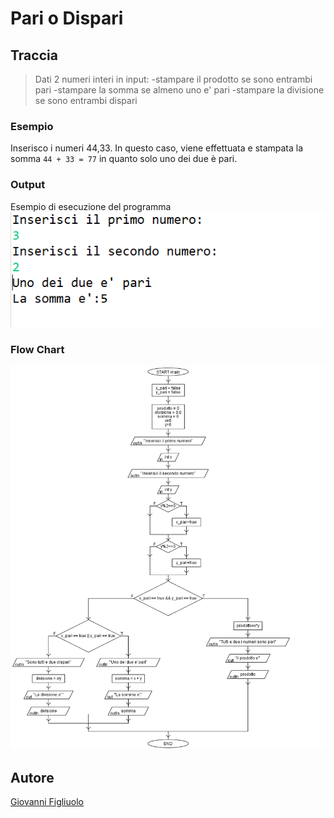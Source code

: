 # Pari o Dispari
## Traccia
>Dati 2 numeri interi in input:
>-stampare il prodotto se sono entrambi pari
>-stampare la somma se almeno uno e' pari
>-stampare la divisione se sono entrambi dispari

### Esempio
Inserisco i numeri 44,33.
In questo caso, viene effettuata e stampata la somma ```44 + 33 = 77``` in quanto solo uno dei due è pari.

### Output
Esempio di esecuzione del programma
![Esempio](esempio.PNG)


### Flow Chart
![Flowchart](pari_dispari.PNG)


## Autore
[Giovanni Figliuolo](https://giovannifigliuolo.it)